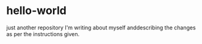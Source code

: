 # hello-world
just another repository
I'm writing about myself anddescribing the changes as per the instructions given.
